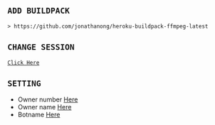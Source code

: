 ## `ADD BUILDPACK`

```
> https://github.com/jonathanong/heroku-buildpack-ffmpeg-latest
```

## `CHANGE SESSION`

[`Click Here`](https://github.com/MhmmdAmier/Alphab0t7/blob/master/session.json#L1)

## `SETTING`

- Owner number [Here](https://github.com/MhmmdAmier/Alphab0t7/blob/master/settings.json#L4)
- Owner name [Here](https://github.com/MhmmdAmier/Alphab0t7/blob/master/settings.json#L13)
- Botname [Here](https://github.com/MhmmdAmier/Alphab0t7/blob/master/settings.json#L14)
